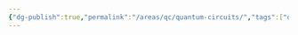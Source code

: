 ```yaml
---
{"dg-publish":true,"permalink":"/areas/qc/quantum-circuits/","tags":["quantum-computing"]}
---
```


